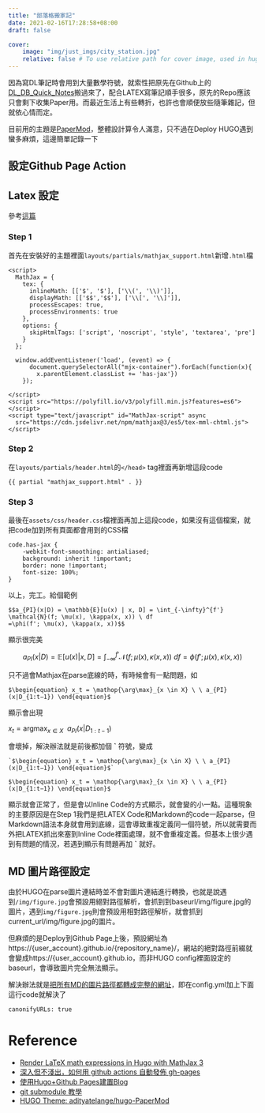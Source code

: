 ```yaml
---
title: "部落格搬家記"
date: 2021-02-16T17:28:58+08:00
draft: false

cover:
    image: "img/just_imgs/city_station.jpg"
    relative: false # To use relative path for cover image, used in hugo Page-bundles
---
```


因為寫DL筆記時會用到大量數學符號，就索性把原先在Github上的[DL_DB_Quick_Notes](https://github.com/FrankCCCCC/DL_DB_Quick_Note)搬過來了，配合LATEX寫筆記順手很多，原先的Repo應該只會剩下收集Paper用。而最近生活上有些轉折，也許也會順便放些隨筆雜記，但就依心情而定。

目前用的主題是[PaperMod](https://github.com/adityatelange/hugo-PaperMod)，整體設計算令人滿意，只不過在Deploy HUGO遇到蠻多麻煩，這邊簡單記錄一下

## 設定Github Page Action

## Latex 設定
參考[這篇](https://geoffruddock.com/math-typesetting-in-hugo/)

### Step 1

首先在安裝好的主題裡面`layouts/partials/mathjax_support.html`新增`.html`檔

```
<script>
  MathJax = {
    tex: {
      inlineMath: [['$', '$'], ['\\(', '\\)']],
      displayMath: [['$$','$$'], ['\\[', '\\]']],
      processEscapes: true,
      processEnvironments: true
    },
    options: {
      skipHtmlTags: ['script', 'noscript', 'style', 'textarea', 'pre']
    }
  };

  window.addEventListener('load', (event) => {
      document.querySelectorAll("mjx-container").forEach(function(x){
        x.parentElement.classList += 'has-jax'})
    });

</script>
<script src="https://polyfill.io/v3/polyfill.min.js?features=es6"></script>
<script type="text/javascript" id="MathJax-script" async
  src="https://cdn.jsdelivr.net/npm/mathjax@3/es5/tex-mml-chtml.js"></script>
```

### Step 2

在`layouts/partials/header.html`的`</head>` tag裡面再新增這段code

```
{{ partial "mathjax_support.html" . }}
```
### Step 3

最後在`assets/css/header.css`檔裡面再加上這段code，如果沒有這個檔案，就把code加到所有頁面都會用到的CSS檔

```
code.has-jax {
    -webkit-font-smoothing: antialiased;
    background: inherit !important;
    border: none !important;
    font-size: 100%;
}
```

以上，完工。給個範例

```
$$a_{PI}(x|D) = \mathbb{E}[u(x) | x, D] = \int_{-\infty}^{f'} \mathcal{N}(f; \mu(x), \kappa(x, x)) \ df
=\phi(f'; \mu(x), \kappa(x, x))$$
```

顯示很完美

$$a_{PI}(x|D) = \mathbb{E}[u(x) | x, D] = \int_{-\infty}^{f'} \mathcal{N}(f; \mu(x), \kappa(x, x)) \ df
=\phi(f'; \mu(x), \kappa(x, x))$$

只不過會Mathjax在parse底線的時，有時候會有一點問題，如

```
$\begin{equation} x_t = \mathop{\arg\max}_{x \in X} \ \ a_{PI}(x|D_{1:t−1}) \end{equation}$
```

顯示會出現

$\begin{equation} x_t = \mathop{\arg\max}_{x \in X} \ \ a_{PI}(x|D_{1:t−1}) \end{equation}$

會壞掉，解決辦法就是前後都加個 **`** 符號，變成

```
`$\begin{equation} x_t = \mathop{\arg\max}_{x \in X} \ \ a_{PI}(x|D_{1:t−1}) \end{equation}$`
```

`$\begin{equation} x_t = \mathop{\arg\max}_{x \in X} \ \ a_{PI}(x|D_{1:t−1}) \end{equation}$`

顯示就會正常了，但是會以Inline Code的方式顯示，就會變的小一點。這種現象的主要原因是在Step 1我們是把LATEX Code和Markdown的code一起parse，但Markdown語法本身就會用到底線，這會導致重複定義同一個符號，所以就需要而外把LATEX抓出來塞到Inline Code裡面處理，就不會重複定義。但基本上很少遇到有問題的情況，若遇到顯示有問題再加 **`** 就好。

## MD 圖片路徑設定

由於HUGO在parse圖片連結時並不會對圖片連結進行轉換，也就是說遇到`/img/figure.jpg`會預設用絕對路徑解析，會抓到到baseurl/img/figure.jpg的圖片，遇到`img/figure.jpg`則會預設用相對路徑解析，就會抓到current_url/img/figure.jpg的圖片。

但麻煩的是Deploy到Github Page上後，預設網址為https://{user_account}.github.io/{repository_name}/，網站的絕對路徑前綴就會變成https://{user_account}.github.io，而非HUGO config裡面設定的baseurl，會導致圖片完全無法顯示。

解決辦法就是[把所有MD的圖片路徑都轉成完整的網址](https://discourse.gohugo.io/t/image-path/1721)，即在config.yml加上下面這行code就解決了

```
canonifyURLs: true
```

# Reference

- [Render LaTeX math expressions in Hugo with MathJax 3](https://geoffruddock.com/math-typesetting-in-hugo/)
- [深入但不淺出，如何用 github actions 自動發佈 gh-pages](https://milkmidi.medium.com/%E6%B7%B1%E5%85%A5%E4%BD%86%E4%B8%8D%E6%B7%BA%E5%87%BA-%E5%A6%82%E4%BD%95%E7%94%A8-github-actions-%E8%87%AA%E5%8B%95%E7%99%BC%E4%BD%88-gh-pages-8183464dfe84)
- [使用Hugo+Github Pages建置Blog](https://www.jianshu.com/p/58c644011f7d)
- [git submodule 教學](https://medium.com/@kmsh3ng/git-submodule-%E6%95%99%E5%AD%B8-96ab0255c88c)
- [HUGO Theme: adityatelange/hugo-PaperMod](https://github.com/adityatelange/hugo-PaperMod)